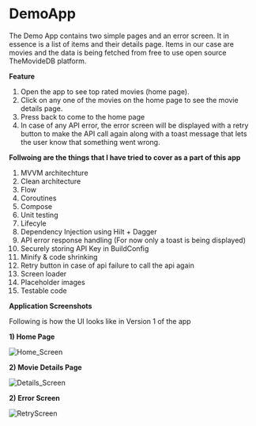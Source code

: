 # DemoApp

The Demo App contains two simple pages and an error screen. It in essence is a list of items and their details page. 
Items in our case are movies and the data is being fetched from free to use open source TheMovideDB platform.

**Feature**
1) Open the app to see top rated movies (home page).
2) Click on any one of the movies on the home page to see the movie details page.
3) Press back to come to the home page
4) In case of any API error, the error screen will be displayed with a retry button to make the API call again along with a toast message that lets the user know that something went wrong.
   
**Follwoing are the things that I have tried to cover as a part of this app**
1) MVVM architechture
2) Clean architecture
3) Flow
4) Coroutines
5) Compose
6) Unit testing
7) Lifecyle
8) Dependency Injection using Hilt + Dagger
9) API error response handling (For now only a toast is being displayed)
10) Securely storing API Key in BuildConfig
11) Minify & code shrinking
12) Retry button in case of api failure to call the api again
13) Screen loader
14) Placeholder images
15) Testable code
    
**Application Screenshots**

Following is how the UI looks like in Version 1 of the app

**1) Home Page**  





![Home_Screen](https://github.com/user-attachments/assets/484bde37-9ea8-4fd5-8c14-05919108bd80)





**2)  Movie Details Page** 





![Details_Screen](https://github.com/user-attachments/assets/9dc3cbaa-999d-4ecb-b3ed-29fa3c80a6e5)





**2)  Error Screen** 





![RetryScreen](https://github.com/user-attachments/assets/6a6a2bb8-2390-4b12-9f8c-76ed9d95bf53)
